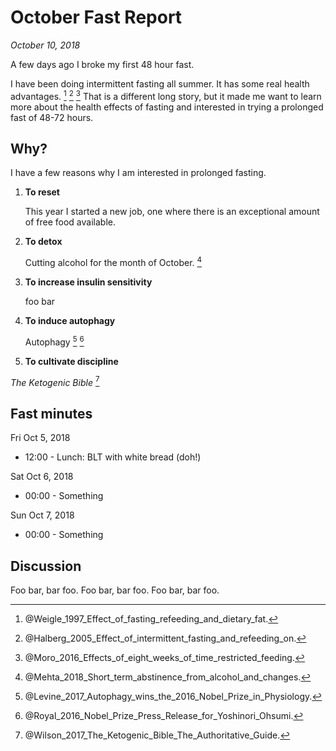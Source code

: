 October Fast Report
===============================================================================

*October 10, 2018*

A few days ago I broke my first 48 hour fast.

I have been doing intermittent fasting all summer.
It has some real health advantages. [^Weigle1997] [^Halberg2005] [^Moro2016]
That is a different long story, 
but it made me want to learn more about the health effects of fasting
and interested in trying a prolonged fast of 48-72 hours.

[^Halberg2005]: @Halberg_2005_Effect_of_intermittent_fasting_and_refeeding_on\.
[^Moro2016]: @Moro_2016_Effects_of_eight_weeks_of_time_restricted_feeding\.
[^Mihaylova2018]: @Mihaylova_2018_Fasting_activates_fatty_acid_oxidation_to_enhance\.
[^Gasmi2018]: @Gasmi_2018_Time_restricted_feeding_influences_immune\.
[^Weigle1997]: @Weigle_1997_Effect_of_fasting_refeeding_and_dietary_fat\.


Why?
-------------------------------------------------------------------------------

I have a few reasons why I am interested in prolonged fasting.

1.  **To reset**

    This year I started a new job, one where there is an exceptional amount of free food available. 

2.  **To detox**

    Cutting alcohol for the month of October. [^Mehta2018]

3.  **To increase insulin sensitivity**

    foo bar

4.  **To induce autophagy**

    Autophagy [^Levine2017] [^Royal2016]

4.  **To cultivate discipline**

*The Ketogenic Bible* [^Wilson2017]

[^Levine2017]: @Levine_2017_Autophagy_wins_the_2016_Nobel_Prize_in_Physiology\.
[^Mehta2018]: @Mehta_2018_Short_term_abstinence_from_alcohol_and_changes\.
[^Royal2016]: @Royal_2016_Nobel_Prize_Press_Release_for_Yoshinori_Ohsumi\.
[^Wilson2017]: @Wilson_2017_The_Ketogenic_Bible_The_Authoritative_Guide\.


Fast minutes
-------------------------------------------------------------------------------

Fri Oct 5, 2018

-   12:00 - Lunch: BLT with white bread (doh!)

Sat Oct 6, 2018

-   00:00 - Something

Sun Oct 7, 2018

-   00:00 - Something


Discussion
-------------------------------------------------------------------------------

Foo bar, bar foo.
Foo bar, bar foo.
Foo bar, bar foo.


<!-- REFERENCES -->


